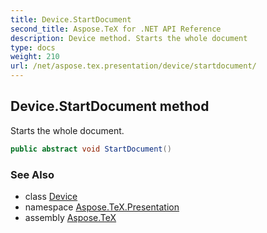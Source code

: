 ```yaml
---
title: Device.StartDocument
second_title: Aspose.TeX for .NET API Reference
description: Device method. Starts the whole document
type: docs
weight: 210
url: /net/aspose.tex.presentation/device/startdocument/
---
```

## Device.StartDocument method

Starts the whole document.

```csharp
public abstract void StartDocument()
```

### See Also

* class [Device](../)
* namespace [Aspose.TeX.Presentation](../../device/)
* assembly [Aspose.TeX](../../../)


